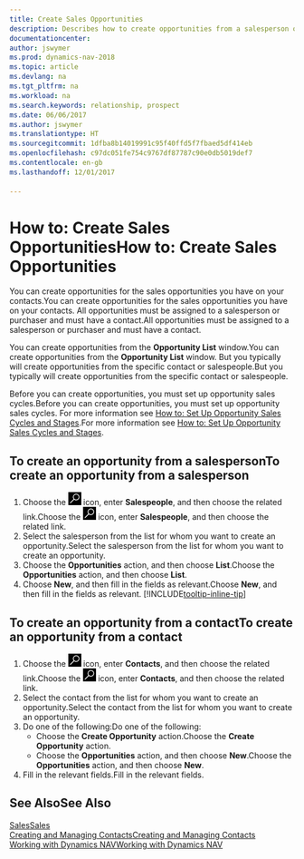 ```yaml
---
title: Create Sales Opportunities
description: Describes how to create opportunities from a salesperson or a contact in Dynamics NAV.
documentationcenter: 
author: jswymer
ms.prod: dynamics-nav-2018
ms.topic: article
ms.devlang: na
ms.tgt_pltfrm: na
ms.workload: na
ms.search.keywords: relationship, prospect
ms.date: 06/06/2017
ms.author: jswymer
ms.translationtype: HT
ms.sourcegitcommit: 1dfba8b14019991c95f40ffd5f7fbaed5df414eb
ms.openlocfilehash: c97dc051fe754c9767df87787c90e0db5019def7
ms.contentlocale: en-gb
ms.lasthandoff: 12/01/2017

---
```

# <a name="how-to-create-sales-opportunities"></a><span data-ttu-id="a70d8-103">How to: Create Sales Opportunities</span><span class="sxs-lookup"><span data-stu-id="a70d8-103">How to: Create Sales Opportunities</span></span>
<span data-ttu-id="a70d8-104">You can create opportunities for the sales opportunities you have on your contacts.</span><span class="sxs-lookup"><span data-stu-id="a70d8-104">You can create opportunities for the sales opportunities you have on your contacts.</span></span> <span data-ttu-id="a70d8-105">All opportunities must be assigned to a salesperson or purchaser and must have a contact.</span><span class="sxs-lookup"><span data-stu-id="a70d8-105">All opportunities must be assigned to a salesperson or purchaser and must have a contact.</span></span>

<span data-ttu-id="a70d8-106">You can create opportunities from the **Opportunity List** window.</span><span class="sxs-lookup"><span data-stu-id="a70d8-106">You can create opportunities from the **Opportunity List** window.</span></span> <span data-ttu-id="a70d8-107">But you typically will create opportunities from the specific contact or salespeople.</span><span class="sxs-lookup"><span data-stu-id="a70d8-107">But you typically will create opportunities from the specific contact or salespeople.</span></span>

<span data-ttu-id="a70d8-108">Before you can create opportunities, you must set up opportunity sales cycles.</span><span class="sxs-lookup"><span data-stu-id="a70d8-108">Before you can create opportunities, you must set up opportunity sales cycles.</span></span> <span data-ttu-id="a70d8-109">For more information see [How to: Set Up Opportunity Sales Cycles and Stages](marketing-how-setup-opportunity-sales-cycles-stages.md).</span><span class="sxs-lookup"><span data-stu-id="a70d8-109">For more information see [How to: Set Up Opportunity Sales Cycles and Stages](marketing-how-setup-opportunity-sales-cycles-stages.md).</span></span>

## <a name="to-create-an-opportunity-from-a-salesperson"></a><span data-ttu-id="a70d8-110">To create an opportunity from a salesperson</span><span class="sxs-lookup"><span data-stu-id="a70d8-110">To create an opportunity from a salesperson</span></span>
1. <span data-ttu-id="a70d8-111">Choose the ![Search for Page or Report](media/ui-search/search_small.png "Search for Page or Report icon") icon, enter **Salespeople**, and then choose the related link.</span><span class="sxs-lookup"><span data-stu-id="a70d8-111">Choose the ![Search for Page or Report](media/ui-search/search_small.png "Search for Page or Report icon") icon, enter **Salespeople**, and then choose the related link.</span></span>
2. <span data-ttu-id="a70d8-112">Select the salesperson from the list for whom you want to create an opportunity.</span><span class="sxs-lookup"><span data-stu-id="a70d8-112">Select the salesperson from the list for whom you want to create an opportunity.</span></span>
3. <span data-ttu-id="a70d8-113">Choose the **Opportunities** action, and then choose **List**.</span><span class="sxs-lookup"><span data-stu-id="a70d8-113">Choose the **Opportunities** action, and then choose **List**.</span></span>
4. <span data-ttu-id="a70d8-114">Choose **New**, and then fill in the fields as relevant.</span><span class="sxs-lookup"><span data-stu-id="a70d8-114">Choose **New**, and then fill in the fields as relevant.</span></span> [!INCLUDE[tooltip-inline-tip](includes/tooltip-inline-tip_md.md)]  



## <a name="to-create-an-opportunity-from-a-contact"></a><span data-ttu-id="a70d8-115">To create an opportunity from a contact</span><span class="sxs-lookup"><span data-stu-id="a70d8-115">To create an opportunity from a contact</span></span>
1. <span data-ttu-id="a70d8-116">Choose the ![Search for Page or Report](media/ui-search/search_small.png "Search for Page or Report icon") icon, enter **Contacts**, and then choose the related link.</span><span class="sxs-lookup"><span data-stu-id="a70d8-116">Choose the ![Search for Page or Report](media/ui-search/search_small.png "Search for Page or Report icon") icon, enter **Contacts**, and then choose the related link.</span></span>
2. <span data-ttu-id="a70d8-117">Select the contact from the list for whom you want to create an opportunity.</span><span class="sxs-lookup"><span data-stu-id="a70d8-117">Select the contact from the list for whom you want to create an opportunity.</span></span>
3. <span data-ttu-id="a70d8-118">Do one of the following:</span><span class="sxs-lookup"><span data-stu-id="a70d8-118">Do one of the following:</span></span>
   * <span data-ttu-id="a70d8-119">Choose the **Create Opportunity** action.</span><span class="sxs-lookup"><span data-stu-id="a70d8-119">Choose the **Create Opportunity** action.</span></span>
   * <span data-ttu-id="a70d8-120">Choose the  **Opportunities** action, and then choose **New**.</span><span class="sxs-lookup"><span data-stu-id="a70d8-120">Choose the  **Opportunities** action, and then choose **New**.</span></span>
4. <span data-ttu-id="a70d8-121">Fill in the relevant fields.</span><span class="sxs-lookup"><span data-stu-id="a70d8-121">Fill in the relevant fields.</span></span>

## <a name="see-also"></a><span data-ttu-id="a70d8-122">See Also</span><span class="sxs-lookup"><span data-stu-id="a70d8-122">See Also</span></span>
[<span data-ttu-id="a70d8-123">Sales</span><span class="sxs-lookup"><span data-stu-id="a70d8-123">Sales</span></span>](sales-manage-sales.md)  
[<span data-ttu-id="a70d8-124">Creating and Managing Contacts</span><span class="sxs-lookup"><span data-stu-id="a70d8-124">Creating and Managing Contacts</span></span>](marketing-contacts.md)  
[<span data-ttu-id="a70d8-125">Working with Dynamics NAV</span><span class="sxs-lookup"><span data-stu-id="a70d8-125">Working with Dynamics NAV</span></span>](ui-work-product.md)

